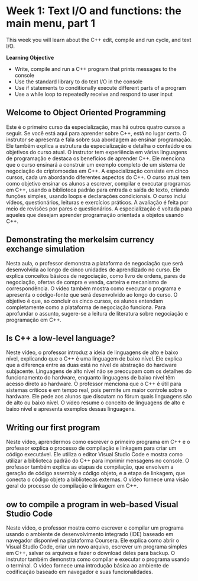 # Week 1: Text I/O and functions: the main menu, part 1

This week you will learn about the C++ edit, compile and run cycle, and text I/O.

**Learning Objective**

- Write, compile and run a C++ program that prints messages to the console
- Use the standard library to do text I/O in the console
- Use if statements to conditionally execute different parts of a program
- Use a while loop to repeatedly receive and respond to user input

## Welcome to Object Oriented Programming

Este é o primeiro curso da especialização, mas há outros quatro cursos a seguir. Se você está aqui para aprender sobre C++, está no lugar certo. O instrutor se apresenta e fala sobre sua abordagem ao ensinar programação. Ele também explica a estrutura da especialização e detalha o conteúdo e os objetivos do curso atual. O instrutor tem experiência em várias linguagens de programação e destaca os benefícios de aprender C++. Ele menciona que o curso ensinará a construir um exemplo completo de um sistema de negociação de criptomoedas em C++. A especialização consiste em cinco cursos, cada um abordando diferentes aspectos do C++. O curso atual tem como objetivo ensinar os alunos a escrever, compilar e executar programas em C++, usando a biblioteca padrão para entrada e saída de texto, criando funções simples, usando loops e declarações condicionais. O curso inclui vídeos, questionários, leituras e exercícios práticos. A avaliação é feita por meio de revisões por pares e questionários. A especialização é voltada para aqueles que desejam aprender programação orientada a objetos usando C++.

## Demonstrating the merkelsim currency exchange simulation

Nesta aula, o professor demonstra a plataforma de negociação que será desenvolvida ao longo de cinco unidades de aprendizado no curso. Ele explica conceitos básicos de negociação, como livro de ordens, pares de negociação, ofertas de compra e venda, carteira e mecanismo de correspondência. O vídeo também mostra como executar o programa e apresenta o código-fonte que será desenvolvido ao longo do curso. O objetivo é que, ao concluir os cinco cursos, os alunos entendam completamente como a plataforma de negociação funciona. Para aprofundar o assunto, sugere-se a leitura de literatura sobre negociação e programação em C++.

## Is C++ a low-level language?

Neste vídeo, o professor introduz a ideia de linguagens de alto e baixo nível, explicando que o C++ é uma linguagem de baixo nível. Ele explica que a diferença entre as duas está no nível de abstração do hardware subjacente. Linguagens de alto nível não se preocupam com os detalhes do funcionamento do hardware, enquanto linguagens de baixo nível têm acesso direto ao hardware. O professor menciona que o C++ é útil para sistemas críticos e em tempo real, pois permite um maior controle sobre o hardware. Ele pede aos alunos que discutam no fórum quais linguagens são de alto ou baixo nível. O vídeo resume o conceito de linguagens de alto e baixo nível e apresenta exemplos dessas linguagens.

## Writing our first program

Neste vídeo, aprendermos como escrever o primeiro programa em C++ e o professor explica o processo de compilação e linkagem para criar um código executável. Ele utiliza o editor Visual Studio Code e mostra como utilizar a biblioteca padrão do C++ para imprimir mensagens no console. O professor também explica as etapas de compilação, que envolvem a geração de código assembly e código objeto, e a etapa de linkagem, que conecta o código objeto a bibliotecas externas. O vídeo fornece uma visão geral do processo de compilação e linkagem em C++.

## ow to compile a program in web-based Visual Studio Code

Neste vídeo, o professor mostra como escrever e compilar um programa usando o ambiente de desenvolvimento integrado (IDE) baseado em navegador disponível na plataforma Coursera. Ele explica como abrir o Visual Studio Code, criar um novo arquivo, escrever um programa simples em C++, salvar os arquivos e fazer o download deles para backup. O instrutor também demonstra como compilar e executar o programa usando o terminal. O vídeo fornece uma introdução básica ao ambiente de codificação baseado em navegador e suas funcionalidades.